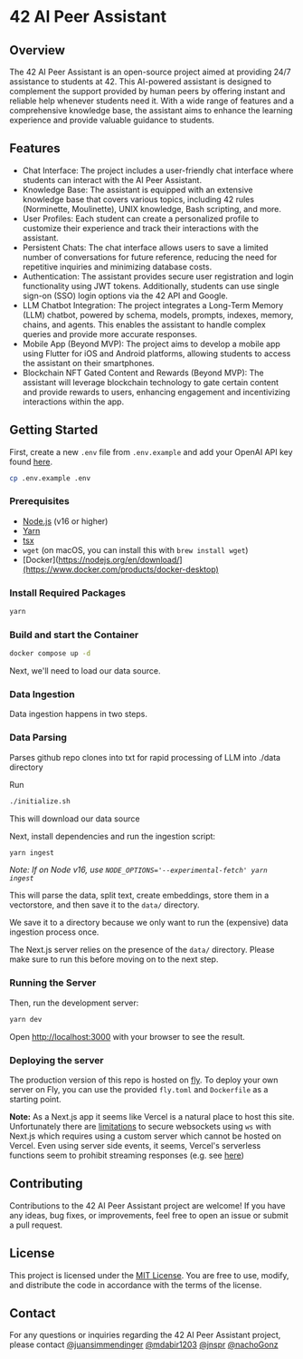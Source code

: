 # 42 AI Peer Assistant

## Overview
The 42 AI Peer Assistant is an open-source project aimed at providing 24/7 assistance to students at 42. This AI-powered assistant is designed to complement the support provided by human peers by offering instant and reliable help whenever students need it. With a wide range of features and a comprehensive knowledge base, the assistant aims to enhance the learning experience and provide valuable guidance to students.

## Features
- Chat Interface: The project includes a user-friendly chat interface where students can interact with the AI Peer Assistant.
- Knowledge Base: The assistant is equipped with an extensive knowledge base that covers various topics, including 42 rules (Norminette, Moulinette), UNIX knowledge, Bash scripting, and more.
- User Profiles: Each student can create a personalized profile to customize their experience and track their interactions with the assistant.
- Persistent Chats: The chat interface allows users to save a limited number of conversations for future reference, reducing the need for repetitive inquiries and minimizing database costs.
- Authentication: The assistant provides secure user registration and login functionality using JWT tokens. Additionally, students can use single sign-on (SSO) login options via the 42 API and Google.
- LLM Chatbot Integration: The project integrates a Long-Term Memory (LLM) chatbot, powered by schema, models, prompts, indexes, memory, chains, and agents. This enables the assistant to handle complex queries and provide more accurate responses.
- Mobile App (Beyond MVP): The project aims to develop a mobile app using Flutter for iOS and Android platforms, allowing students to access the assistant on their smartphones.
- Blockchain NFT Gated Content and Rewards (Beyond MVP): The assistant will leverage blockchain technology to gate certain content and provide rewards to users, enhancing engagement and incentivizing interactions within the app.

## Getting Started

First, create a new `.env` file from `.env.example` and add your OpenAI API key found [here](https://platform.openai.com/account/api-keys).

```bash
cp .env.example .env
```

### Prerequisites

- [Node.js](https://nodejs.org/en/download/) (v16 or higher)
- [Yarn](https://classic.yarnpkg.com/en/docs/install/#mac-stable)
- [tsx](https://www.npmjs.com/package/tsx)
- `wget` (on macOS, you can install this with `brew install wget`)
- [Docker](https://nodejs.org/en/download/](https://www.docker.com/products/docker-desktop)

### Install Required Packages
```bash
yarn 
```
### Build and start the Container

```bash
docker compose up -d 
```

Next, we'll need to load our data source.

### Data Ingestion

Data ingestion happens in two steps.

### Data Parsing
Parses github repo clones into txt for rapid processing of LLM into ./data directory

Run 
```bash
./initialize.sh
```

This will download our data source

Next, install dependencies and run the ingestion script:

```bash
yarn ingest
```

_Note: If on Node v16, use `NODE_OPTIONS='--experimental-fetch' yarn ingest`_

This will parse the data, split text, create embeddings, store them in a vectorstore, and
then save it to the `data/` directory.

We save it to a directory because we only want to run the (expensive) data ingestion process once.

The Next.js server relies on the presence of the `data/` directory. Please
make sure to run this before moving on to the next step.

### Running the Server

Then, run the development server:

```bash
yarn dev
```

Open [http://localhost:3000](http://localhost:3000) with your browser to see the result.

### Deploying the server

The production version of this repo is hosted on
[fly](https://chat-langchainjs.fly.dev/). To deploy your own server on Fly, you
can use the provided `fly.toml` and `Dockerfile` as a starting point.

**Note:** As a Next.js app it seems like Vercel is a natural place to
host this site. Unfortunately there are
[limitations](https://github.com/websockets/ws/issues/1786#issuecomment-678315435)
to secure websockets using `ws` with Next.js which requires using a custom
server which cannot be hosted on Vercel. Even using server side events, it
seems, Vercel's serverless functions seem to prohibit streaming responses
(e.g. see
[here](https://github.com/vercel/next.js/issues/9965#issuecomment-820156947))

## Contributing
Contributions to the 42 AI Peer Assistant project are welcome! If you have any ideas, bug fixes, or improvements, feel free to open an issue or submit a pull request.

## License
This project is licensed under the [MIT License](https://opensource.org/licenses/MIT). You are free to use, modify, and distribute the code in accordance with the terms of the license.

## Contact
For any questions or inquiries regarding the 42 AI Peer Assistant project, please contact [@juansimmendinger](https://github.com/juansimmendinger) [@mdabir1203](https://github.com/mdabir1203) [@jnspr](https://github.com/jnspr) [@nachoGonz](https://github.com/nachoGonz) 

